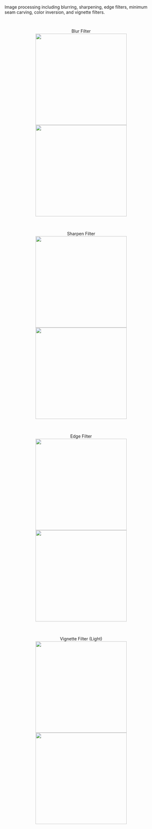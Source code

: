 Image processing including blurring, sharpening, edge filters, minimum seam carving, color inversion, and vignette filters. 

</br>
<p align="center">
  Blur Filter </br>
  <img src="https://user-images.githubusercontent.com/85134229/154181643-d49cfdae-e6cd-4223-82e2-261dc940a74d.png" | width=300/ >
  <img src="https://user-images.githubusercontent.com/85134229/154181583-9f402e44-aeb0-4ee0-b0e8-e3409f4b3d07.png" | width=300/ > </br> </br></br>  
</p>

<p align="center">
  Sharpen Filter </br>
  <img src="https://user-images.githubusercontent.com/85134229/154181734-6ac9b16d-51e5-4f2a-a254-f13125639fa2.png" | width=300/ >
  <img src="https://user-images.githubusercontent.com/85134229/154181751-faf05b10-26c6-4049-8d78-fbd42341305f.png" | width=300/ > </br> </br></br>
</p>
<p align="center">
  Edge Filter </br>
  <img src="https://user-images.githubusercontent.com/85134229/154182079-da75c326-99ff-4ecf-a5c0-95f0d554c629.png" | width=300/ >
  <img src="https://user-images.githubusercontent.com/85134229/154182066-22efeaab-15a1-4950-bbef-8f7050585f05.png" | width=300/ > </br> </br></br>
</p>
<p align="center">
  Vignette Filter (Light) </br>
  <img src="https://user-images.githubusercontent.com/85134229/154182332-1ddad07f-791e-4f00-bed6-a60ea2a3ab1f.png" | width=300/ >
  <img src="https://user-images.githubusercontent.com/85134229/154182286-c56aaf5d-df43-4e8e-8a12-bedf9d4a177b.png" | width=300/ > </br> </br></br>
</p>
